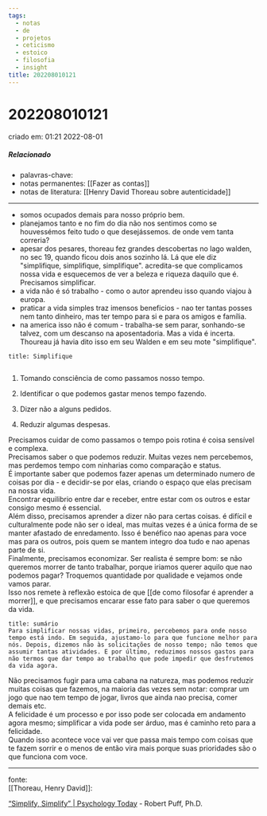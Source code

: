 ```yaml
---
tags:
  - notas
  - de
  - projetos
  - ceticismo
  - estoico
  - filosofia
  - insight
title: 202208010121
---
```


# 202208010121

criado em: 01:21 2022-08-01

##### Relacionado

- palavras-chave: 
- notas permanentes: [[Fazer as contas]]
- notas de literatura: [[Henry David Thoreau sobre autenticidade]]

---
- somos ocupados demais para nosso próprio bem.
- planejamos tanto e no fim do dia não nos sentimos como se houvessémos feito tudo o que desejássemos. de onde vem tanta correria?
- apesar dos pesares, thoreau fez grandes descobertas no lago walden, no sec 19, quando ficou dois anos sozinho lá. Lá que ele diz "simplifique, simplifique, simplifique". acredita-se que complicamos nossa vida e esquecemos de ver a beleza e riqueza daquilo que é. Precisamos simplificar.
- a vida não é só trabalho - como o autor aprendeu isso quando viajou à europa.
- praticar a vida simples traz imensos beneficios - nao ter tantas posses nem tanto dinheiro, mas ter tempo para si e para os amigos e família.
- na america isso não é comum - trabalha-se sem parar, sonhando-se talvez, com um descanso na aposentadoria. Mas a vida é incerta. Thoureau já havia dito isso em seu Walden e em seu mote "simplifique".
 
 ```ad-tip
title: Simplifique


```

 1. Tomando consciência de como passamos nosso tempo.

2. Identificar o que podemos gastar menos tempo fazendo.

3. Dizer não a alguns pedidos.

4. Reduzir algumas despesas.

Precisamos cuidar de como passamos o tempo pois rotina é coisa sensível e complexa.  
Precisamos saber o que podemos reduzir. Muitas vezes nem percebemos, mas perdemos tempo com ninharias como comparação e status.  
É importante saber que podemos fazer apenas um determinado numero de coisas por dia - e decidir-se por elas, criando o espaço que elas precisam na nossa vida.  
Encontrar equilibrio entre dar e receber, entre estar com os outros e estar consigo mesmo é essencial.  
Além disso, precisamos aprender a dizer não para certas coisas. é difícil e culturalmente pode não ser o ideal, mas muitas vezes é a única forma de se manter afastado de enredamento. Isso é benéfico nao apenas para voce mas para os outros, pois quem se mantem integro doa tudo e nao apenas parte de si.  
Finalmente, precisamos economizar. Ser realista é sempre bom: se não queremos morrer de tanto trabalhar, porque iriamos querer aquilo que nao podemos pagar? Troquemos quantidade por qualidade e vejamos onde vamos parar.  
Isso nos remete à reflexão estoica de que [[de como filosofar é aprender a morrer]], e que precisamos encarar esse fato para saber o que queremos da vida.

```ad-tldr
title: sumário
Para simplificar nossas vidas, primeiro, percebemos para onde nosso tempo está indo. Em seguida, ajustamo-lo para que funcione melhor para nós. Depois, dizemos não às solicitações de nosso tempo; não temos que assumir tantas atividades. E por último, reduzimos nossos gastos para não termos que dar tempo ao trabalho que pode impedir que desfrutemos da vida agora.

```

Não precisamos fugir para uma cabana na natureza, mas podemos reduzir muitas coisas que fazemos, na maioria das vezes sem notar: comprar um jogo que nao tem tempo de jogar, livros que ainda nao precisa, comer demais etc.  
A felicidade é um processo e por isso pode ser colocada em andamento agora mesmo; simplificar a vida pode ser árduo, mas é caminho reto para a felicidade.  
Quando isso acontece voce vai ver que passa mais tempo com coisas que te fazem sorrir e o menos de então vira mais porque suas prioridades são o que funciona com voce.

---

fonte:  
[[Thoreau, Henry David]]:

[“Simplify, Simplify” | Psychology Today](https://www.psychologytoday.com/us/blog/meditation-modern-life/201507/henry-david-thoreau-simplify-simplify) - Robert Puff, Ph.D.
